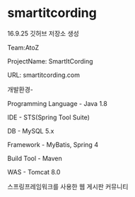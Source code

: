 # smartitcording

16.9.25 깃허브 저장소 생성



Team:AtoZ 



ProjectName: SmartItCording



URL: smartitcording.com



개발환경-


Programming Language - Java 1.8


IDE - STS(Spring Tool Suite)


DB - MySQL 5.x 


Framework - MyBatis, Spring 4


Build Tool - Maven


WAS - Tomcat 8.0




스프링프레임워크를 사용한 웹 게시판 커뮤니티



